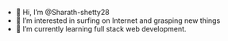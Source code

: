 - 👋 Hi, I’m @Sharath-shetty28
- 👀 I’m interested in  surfing on  Internet and grasping new things
- 🌱 I’m currently learning full stack web development.


<!---
Sharath-shetty28/Sharath-shetty28 is a ✨ special ✨ repository because its `README.md` (this file) appears on your GitHub profile.
You can click the Preview link to take a look at your changes.
--->
